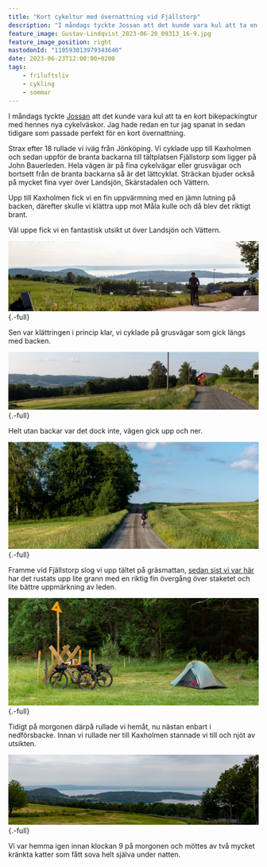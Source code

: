 ```yaml
---
title: "Kort cykeltur med övernattning vid Fjällstorp"
description: "I måndags tyckte Jossan att det kunde vara kul att ta en kort bikepackingtur med hennes nya cykelväskor. Jag hade redan en tur jag spanat in sedan tidigare som passade perfekt för en kort övernattning."
feature_image: Gustav-Lindqvist_2023-06-20_09313_16-9.jpg
feature_image_position: right
mastodonId: "110593013979343646"
date: 2023-06-23T12:00:00+0200
tags:
    - friluftsliv
    - cykling
    - sommar
---
```


I måndags tyckte [Jossan](https://josefinenilsson.se) att det kunde vara kul att ta en kort bikepackingtur med hennes nya cykelväskor. Jag hade redan en tur jag spanat in sedan tidigare som passade perfekt för en kort övernattning.

Strax efter 18 rullade vi iväg från Jönköping. Vi cyklade upp till Kaxholmen och sedan uppför de branta backarna till tältplatsen Fjällstorp som ligger på John Bauerleden. Hela vägen är på fina cykelvägar eller grusvägar och bortsett från de branta backarna så är det lättcyklat. Sträckan bjuder också på mycket fina vyer över Landsjön, Skärstadalen och Vättern.

Upp till Kaxholmen fick vi en fin uppvärmning med en jämn lutning på backen, därefter skulle vi klättra upp mot Måla kulle och då blev det riktigt brant.

Väl uppe fick vi en fantastisk utsikt ut över Landsjön och Vättern.

![Josefine på en cykel med Landsjön och Vättern i bakgrunden](Gustav-Lindqvist_2023-06-19_09243-Pano.jpg){.-full}

Sen var klättringen i princip klar, vi cyklade på grusvägar som gick längs med backen.

![En grusväg som går bort mot ett rött hus. Till vänster i bilden syns Skärstadalen bortom en liten skog](Gustav-Lindqvist_2023-06-19_09266-Pano.jpg){.-full}

Helt utan backar var det dock inte, vägen gick upp och ner.

![En cyklist som cyklar på en grusväg upp mot ett backkrön med åker på båda sidor](Gustav-Lindqvist_2023-06-19_09274-Pano.jpg){.-full}

Framme vid Fjällstorp slog vi upp tältet på gräsmattan, [sedan sist vi var här](/2020/07/16/vandring-pa-john-bauerleden-siringe-ikhp/) har det rustats upp lite grann med en riktig fin övergång över staketet och lite bättre uppmärkning av leden.

![En tältplats med en välklippt gräsmatta. Till vänster står två cyklar lutade mot en övergång över ett staket och till höger syns ett uppslaget tält.](Gustav-Lindqvist_2023-06-19_09292-Pano.jpg "Tältplatsen vid Fjällstorp"){.-full}

Tidigt på morgonen därpå rullade vi hemåt, nu nästan enbart i nedförsbacke. Innan vi rullade ner till Kaxholmen stannade vi till och njöt av utsikten.

![Utsikt över Landsjön och Vättern](Gustav-Lindqvist_2023-06-20_09306-Pano.jpg){.-full}

Vi var hemma igen innan klockan 9 på morgonen och möttes av två mycket kränkta katter som fått sova helt själva under natten.
